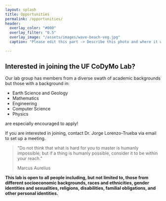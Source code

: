 ```yaml
---
layout: splash
title: Opportunities
permalink: /opportunities/
header:
  overlay_color: "#000"
  overlay_filter: "0.5"
  overlay_image: "/assets/images/wave-beach-veg.jpg"
  caption: "Please edit this part -> Describe this photo and where it was taken *Photo: J. Smith*"
  
---
```


## Interested in joining the UF CoDyMo Lab?

Our lab group has members from a diverse swath of academic backgrounds but those with a background in:

* Earth Science and Geology
* Mathematics
* Engineering
* Computer Science
* Physics

are especially encouraged to apply!

If you are interested in joining, contact Dr. Jorge Lorenzo-Trueba via email to set up a meeting.

<blockquote>
"Do not think that what is hard for you to master is humanly impossible; but if a thing is humanly possible, consider it to be within your reach."  
  
Marcus Aurelius
</blockquote>

**This lab is open to all people including, but not limited to, those from different socioeconomic backgrounds, races and ethnicities, gender identities and sexualities, religions, disabilities, familial obligations, and other personal identities.**
